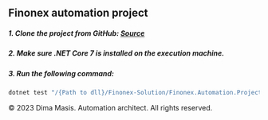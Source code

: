 ## Finonex automation project

##### 1. Clone the project from GitHub: [Source](https://github.com/BearSpace/Finonex-Solution.git)

##### 2. Make sure .NET Core 7 is installed on the execution machine.

##### 3. Run the following command:

```bash
dotnet test "/{Path to dll}/Finonex-Solution/Finonex.Automation.Project/bin/Debug/net7.0/Finonex.Automation.Project.dll" --nologo  --filter TestCategory="Production" 
```

&copy; 2023 Dima Masis. Automation architect.
All rights reserved.